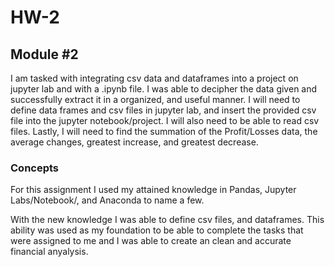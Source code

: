 # HW-2
## Module #2 

  I am tasked with integrating csv data and dataframes into a project on jupyter lab and with a .ipynb file. I was able to decipher the data given and successfully extract it in a organized, and useful manner.
  I will need to define data frames and csv files in jupyter lab, and insert the provided csv file into the jupyter notebook/project. I will also need to be able to read csv files. Lastly, I will need to find the summation of the Profit/Losses data, the average changes, greatest increase, and greatest decrease. 
  
### Concepts
  For this assignment I used my attained knowledge in Pandas, Jupyter Labs/Notebook/, and Anaconda to name a few.

  With the new knowledge I was able to define csv files, and dataframes. This ability was used as my foundation to be able to complete the tasks that were assigned to me and I was able to create an clean and accurate financial anyalysis.
